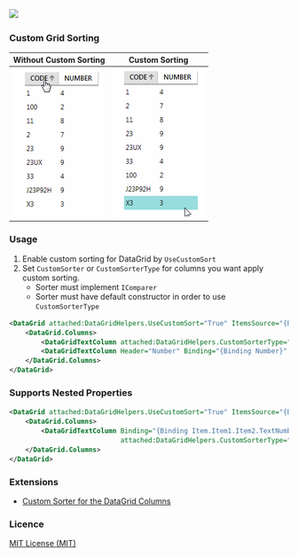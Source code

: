  <a href="https://www.nuget.org/packages/WpfEx">
    <img src="https://img.shields.io/nuget/v/WpfEx.svg?style=flat-square">
 </a>

### Custom Grid Sorting

Without Custom Sorting     |  Custom Sorting
:-------------------------:|:-------------------------:
![no custom sorting](https://raw.githubusercontent.com/lezhkin11/wpf-extensions/master/docs/column_without_custom_sorting.png)  |  ![custom sorting](https://raw.githubusercontent.com/lezhkin11/wpf-extensions/master/docs/column_custom_sorting_str_logical_comparer.png)


### Usage 
1) Enable custom sorting for DataGrid by `UseCustomSort`
2) Set `CustomSorter` or `CustomSorterType` for columns you want apply custom sorting.
   - Sorter must implement `IComparer`
   - Sorter must have default constructor in order to use `CustomSorterType`

```xml
<DataGrid attached:DataGridHelpers.UseCustomSort="True" ItemsSource="{Binding Items}" AutoGenerateColumns="False">
    <DataGrid.Columns>
        <DataGridTextColumn attached:DataGridHelpers.CustomSorterType="{x:Type comparers:StrLogicalComparer}" Binding="{Binding CodeText}" Header="Code"  />
        <DataGridTextColumn Header="Number" Binding="{Binding Number}" />
    </DataGrid.Columns>
</DataGrid>
```

### Supports Nested Properties

```xml
<DataGrid attached:DataGridHelpers.UseCustomSort="True" ItemsSource="{Binding Items}" AutoGenerateColumns="False">
    <DataGrid.Columns>
        <DataGridTextColumn Binding="{Binding Item.Item1.Item2.TextNumber}" Header="Code" 
                            attached:DataGridHelpers.CustomSorterType="{x:Type comparers:StrLogicalComparer}" />
    </DataGrid.Columns>
</DataGrid>
```


### Extensions
- [Custom Sorter for the DataGrid Columns](https://github.com/lezhkin11/wpf-extensions/wiki/DataGrid-Columns-Custom-Sorter)

### Licence
[MIT License (MIT)](./LICENSE)
